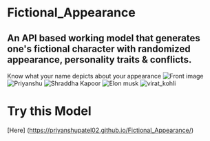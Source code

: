# Fictional_Appearance
## An API based working model that generates one's fictional character with randomized appearance, personality traits & conflicts.
Know what your name depicts about your appearance
![Front image](https://user-images.githubusercontent.com/76871235/174385930-c38c6629-e186-4272-acb7-ef109e1acdd7.jpg)
![Priyanshu](https://user-images.githubusercontent.com/76871235/174385940-89750caa-799f-4b8a-ab9f-dc237b21a4a3.jpg)
![Shraddha Kapoor](https://user-images.githubusercontent.com/76871235/174385952-f058e7f2-9293-4135-85bd-a97be4ae8453.jpg)
![Elon musk](https://user-images.githubusercontent.com/76871235/174385956-9c233cc7-57f5-428e-82c6-f0f7b6990391.jpg)
![virat_kohli](https://user-images.githubusercontent.com/76871235/174385965-70833055-7969-4fc8-b511-633c4395eaeb.jpg)
# Try this Model 
[Here] (https://priyanshupatel02.github.io/Fictional_Appearance/)
